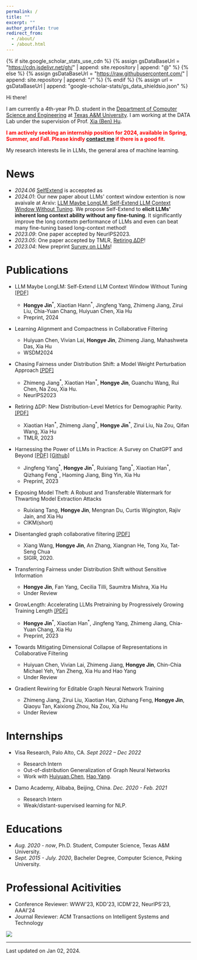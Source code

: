 ```yaml
---
permalink: /
title: ""
excerpt: ""
author_profile: true
redirect_from: 
  - /about/
  - /about.html
---
```


{% if site.google_scholar_stats_use_cdn %}
{% assign gsDataBaseUrl = "https://cdn.jsdelivr.net/gh/" | append: site.repository | append: "@" %}
{% else %}
{% assign gsDataBaseUrl = "https://raw.githubusercontent.com/" | append: site.repository | append: "/" %}
{% endif %}
{% assign url = gsDataBaseUrl | append: "google-scholar-stats/gs_data_shieldsio.json" %}

<span class='anchor' id='about-me'></span>

Hi there!

I am currently a 4th-year Ph.D. student in the <a href="https://engineering.tamu.edu/cse/index.html" target="_blank">Department of Computer Science and Engineering</a> at <a href="https://www.tamu.edu" target="_blank">Texas A&M University</a>. I am working at the DATA Lab under the supervision of Prof. <a href="https://cs.rice.edu/~xh37/index.html" target="_blank">Xia (Ben) Hu</a>.

<span style="color:red">**I am actively seeking an internship position for 2024, available in Spring, Summer, and Fall. Please kindly [contact me](mailto:jhy0410@tamu.edu) if there is a good fit.**</span>

My research interests lie in LLMs, the general area of machine learning.



# News
- *2024.06* [SelfExtend](https://arxiv.org/abs/2401.01325) is acceppted as 
- *2024.01*: Our new paper about LLMs' context window extention is now avaivale at Arxiv: [LLM Maybe LongLM: Self-Extend LLM Context Window Without Tuning](https://arxiv.org/abs/2401.01325). We propose Self-Extend to **elicit LLMs' inherent long context ability without any fine-tuning**. It significantly improve the long contextn performance of LLMs and even can beat many fine-tuning based long-context method!
- *2023.09*: One paper accepted by NeurIPS2023.
- *2023.05*: One paper accepted by TMLR, [Retiring ∆DP](https://openreview.net/forum?id=LjDFIWWVVa)!
- *2023.04*: New preprint [Survey on LLMs](https://arxiv.org/abs/2304.13712)!

<!-- My research interest includes neural machine translation and computer vision. I have published more than 100 papers at the top international AI conferences with total <a href='https://scholar.google.com/citations?user=DhtAFkwAAAAJ'>google scholar citations <strong><span id='total_cit'>260000+</span></strong></a> (You can also use google scholar badge <a href='https://scholar.google.com/citations?user=DhtAFkwAAAAJ'><img src="https://img.shields.io/endpoint?url={{ url | url_encode }}&logo=Google%20Scholar&labelColor=f6f6f6&color=9cf&style=flat&label=citations"></a>). -->


<!-- # News
- *2023.05*: One paper accepted by TMLR, [Retiring ∆DP](https://openreview.net/forum?id=LjDFIWWVVa)! -->
<!-- - *2023.05*: Thrilled to start my internship at Amazon. -->
<!-- - *2023.04*: New preprint [Survey on LLMs](https://arxiv.org/abs/2304.13712)! -->

<!-- # Selected Publications  -->

<!-- <div class='paper-box'><div class='paper-box-image'><div><div class="badge">CVPR 2016</div><img src='../images/500x300.png' alt="sym" width="100%"></div></div>
<div class='paper-box-text' markdown="1">

[Deep Residual Learning for Image Recognition](https://openaccess.thecvf.com/content_cvpr_2016/papers/He_Deep_Residual_Learning_CVPR_2016_paper.pdf)

**Kaiming He**, Xiangyu Zhang, Shaoqing Ren, Jian Sun

[**Project**](https://scholar.google.com/citations?view_op=view_citation&hl=zh-CN&user=DhtAFkwAAAAJ&citation_for_view=DhtAFkwAAAAJ:ALROH1vI_8AC) <strong><span class='show_paper_citations' data='DhtAFkwAAAAJ:ALROH1vI_8AC'></span></strong>
- Lorem ipsum dolor sit amet, consectetur adipiscing elit. Vivamus ornare aliquet ipsum, ac tempus justo dapibus sit amet. 
</div>
</div> -->


# Publications 

<!-- - [**Preprint**] [G-Mixup: Graph Augmentation for Graph Classification](https://arxiv.org/pdf/2202.07179.pdf). **Xiaotian Han**, Zhimeng Jiang, Ninghao Liu, Xia Hu.
- [**TheWebConf2022**] [Geometric Graph Representation Learning via Maximizing Rate Reduction](https://doi.org/10.1145/3485447.3512170). **Xiaotian Han**, Zhimeng Jiang, Ninghao Liu, Qingquan Song, Jundong Li, Xia Hu. [slides](/files/WWW2022_slides.pdf)
- [**Recsys2020**] [AutoRec: An Automated Recommender System]() (Demo). Ting-Hsiang Wang, Qingquan Song, **Xiaotian Han**, Zirui Liu, Jin Haifeng, Xia Hu. [code](https://github.com/datamllab/AutoRec)
- [**AAAI2020**] [FlowScope: Spotting Money Laundering Based on Graphs](). Xiangfeng Li, Shenghua Liu, Zifeng Li, **Xiaotian Han**, Chuan Shi, Bryan Hooi, He Huang, Xueqi Cheng.
- [**World Wide Web 2020**] [Embedding geographic information for anomalous trajectory detection](). Ding Xiao, Li Song, Ruijia Wang, **Xiaotian Han**, Yanan Cai, Chuan Shi.
- [**KDD2019**] [Metapath-guided heterogeneous graph neural network for intent recommendation](). Shaohua Fan, Junxiong Zhu, **Xiaotian Han**, Chuan Shi, Linmei Hu, Biyu Ma, Yongliang Li.
- [**TKDE2019**] [Deep collaborative filtering with multi-aspect information in heterogeneous networks](). Chuan Shi, **Xiaotian Han**, Li Song, Xiao Wang, Senzhang Wang, Junping Du, Philip, S Yu.
- [**IJCAI2018**] [Aspect-Level Deep Collaborative Filtering via Heterogeneous Information Networks](https://www.ijcai.org/proceedings/2018/0471.pdf). **Xiaotian Han**, Chuan Shi, Senzhang Wang, S Yu Philip, Li Song. [code](https://github.com/ahxt/NeuACF)
- [**APWeb-WAIM2018**] [Representation learning with depth and breadth for recommendation using multi-view data](http://www.shichuan.org/doc/57.pdf). **Xiaotian Han**, Chuan Shi, Lei Zheng, S Yu Philip, Jianxin Li, Yuanfu Lu. 
- [**ADMA2018**][Anomalous Trajectory Detection Using Recurrent Neural Network](http://shichuan.org/doc/60.pdf). Li Song, Ruijia Wang, Ding Xiao, **Xiaotian Han**, Yanan Cai, Chuan Shi. (<span style="color:red">Best paper award</span>) -->
<!-- - [****][](). -->
- LLM Maybe LongLM: Self-Extend LLM Context Window Without Tuning [[PDF]](https://arxiv.org/abs/2401.01325s)
  - **Hongye Jin**<sup>\*</sup>, Xiaotian Hann<sup>\*</sup>, Jingfeng Yang, Zhimeng Jiang, Zirui Liu, Chia-Yuan Chang, Huiyuan Chen, Xia Hu
  - Preprint, 2024
- Learning Alignment and Compactness in Collaborative Filtering
  - Huiyuan Chen, Vivian Lai, **Hongye Jin**, Zhimeng Jiang, Mahashweta Das, Xia Hu
  - WSDM2024
- Chasing Fairness under Distribution Shift: a Model Weight Perturbation Approach [[PDF]](https://arxiv.org/pdf/2303.03300.pdf)
  - Zhimeng Jiang<sup>\*</sup>, Xiaotian Han<sup>\*</sup>, **Hongye Jin**, Guanchu Wang, Rui Chen, Na Zou, Xia Hu.
  - NeurIPS2023

- Retiring ∆DP: New Distribution-Level Metrics for Demographic Parity. [[PDF]](https://arxiv.org/pdf/2301.13443.pdf)
  - Xiaotian Han<sup>\*</sup>, Zhimeng Jiang<sup>\*</sup>, **Hongye Jin**<sup>\*</sup>, Zirui Liu, Na Zou, Qifan Wang, Xia Hu 
  - TMLR, 2023

- Harnessing the Power of LLMs in Practice: A Survey on ChatGPT and Beyond [[PDF]](https://arxiv.org/pdf/2304.13712.pdf)  [[Github]](https://github.com/Mooler0410/LLMsPracticalGuide) 
  - Jingfeng Yang<sup>\*</sup>, **Hongye Jin**<sup>\*</sup>, Ruixiang Tang<sup>\*</sup>, Xiaotian Han<sup>\*</sup>, Qizhang Feng<sup>\*</sup>, Haoming Jiang, Bing Yin, Xia Hu
  - Preprint, 2023

- Exposing Model Theft: A Robust and Transferable Watermark for Thwarting Model Extraction Attacks 
  - Ruixiang Tang, **Hongye Jin**, Mengnan Du, Curtis Wigington, Rajiv Jain, and Xia Hu 
  - CIKM(short)

- Disentangled graph collaborative filtering [[PDF]](https://arxiv.org/pdf/2007.01764.pdf)
  - Xiang Wang, **Hongye Jin**, An Zhang, Xiangnan He, Tong Xu, Tat-Seng Chua
  - SIGIR, 2020.

- Transferring Fairness under Distribution Shift without Sensitive Information
  - **Hongye Jin**, Fan Yang, Cecilia Tilli, Saumitra Mishra, Xia Hu
  - Under Review
  
- GrowLength: Accelerating LLMs Pretraining by Progressively Growing Training Length [[PDF]](https://arxiv.org/pdf/2310.00576.pdf)
  - **Hongye Jin**<sup>\*</sup>, Xiaotian Han<sup>\*</sup>, Jingfeng Yang, Zhimeng Jiang, Chia-Yuan Chang, Xia Hu
  - Preprint, 2023

- Towards Mitigating Dimensional Collapse of Representations in Collaborative Filtering 
  - Huiyuan Chen, Vivian Lai, Zhimeng Jiang, **Hongye Jin**, Chin-Chia Michael Yeh, Yan Zheng, Xia Hu and Hao Yang
  - Under Review

- Gradient Rewiring for Editable Graph Neural Network Training
  - Zhimeng Jiang, Zirui Liu, Xiaotian Han, Qizhang Feng, **Hongye Jin**, Qiaoyu Tan, Kaixiong Zhou, Na Zou, Xia Hu
  - Under Review





# Internships
- Visa Research, Palo Alto, CA.  *Sept 2022 – Dec 2022*
  - Research Intern
  - Out-of-distribution Generalization of Graph Neural Networks
  - Work with [Huiyuan Chen](https://scholar.google.com/citations?user=3T86-rYAAAAJ&hl=en), [Hao Yang](https://scholar.google.com/citations?hl=en&user=BUBXsWgAAAAJ).

- Damo Academy, Alibaba, Beijing, China. *Dec. 2020 - Feb. 2021*
  - Research Intern
  - Weak/distant-supervised learning for NLP. 


# Educations
- *Aug. 2020 - now*, Ph.D. Student, Computer Science, Texas A&M University.
- *Sept. 2015 - July. 2020*, Bacheler Degree, Computer Science, Peking University.


<!-- # Invited Talks
- *2021.06*, Lorem ipsum dolor sit amet, consectetur adipiscing elit. Vivamus ornare aliquet ipsum, ac tempus justo dapibus sit amet. 
- *2021.03*, Lorem ipsum dolor sit amet, consectetur adipiscing elit. Vivamus ornare aliquet ipsum, ac tempus justo dapibus sit amet.  \| [\[video\]](https://github.com/) -->


<!--
# Awards
- *2022*, Outstanding Paper Award, ICML2022
- *2022*, Travel Grant, Department of Computer Science & Engineering, Texas A&M University
- *2022*, Travel Award, ICML2022.
- *2022*, Outstanding Reviewer Award, ICML2022.
- *2020*, Best Reviewer Award, CCF Transactions on Pervasive Computing and Interaction
- *2018*, 1st  National Graduate Scholarship, Beijing University of Posts and Telecommunications, Beijing, China.
- *2017*, 1st  Student Scholarship, Beijing University of Posts and Telecommunications, Beijing, China. -->


# Professional Acitivities
- Conference Reviewer: WWW'23, KDD'23, ICDM'22, NeurIPS'23, AAAI'24
- Journal Reviewer: ACM Transactions on Intelligent Systems and Technology

<div class="footer" >
  <div class="center">
    <a href="https://clustrmaps.com/site/1bx06"  title="Visit tracker"><img src="//www.clustrmaps.com/map_v2.png?d=mNNM1sdP4CnxosU-PUV8oiDb47Rd5qpkzNpWibvHm88&cl=ffffff" /></a>
	</div>
 </div>



---
Last updated on Jan 02, 2024.


